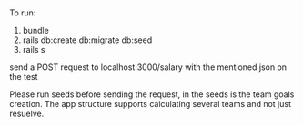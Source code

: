 # 
To run:
1. bundle
2. rails db:create db:migrate db:seed
3. rails s

send a POST request to localhost:3000/salary
with the mentioned json on the test

Please run seeds before sending the request, in the seeds is the team goals creation.
The app structure supports calculating several teams and not just resuelve.
